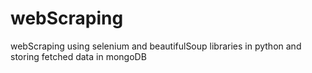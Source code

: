 # webScraping
webScraping using selenium and beautifulSoup libraries in python and storing fetched data in mongoDB
